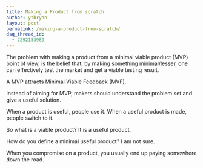 ```yaml
---
title: Making a Product from scratch
author: ytbryan
layout: post
permalink: /making-a-product-from-scratch/
dsq_thread_id:
  - 2292153989
---
```

The problem with making a product from a minimal viable product (MVP) point of view, is the belief that, by making something minimal/lesser, one can effectively test the market and get a viable testing result.

A MVP attracts Minimal Viable Feedback (MVF).

Instead of aiming for MVP, makers should understand the problem set and give a useful solution.

When a product is useful, people use it. When a useful product is made, people switch to it.

So what is a viable product? It is a useful product.

How do you define a minimal useful product? I am not sure.

When you compromise on a product, you usually end up paying somewhere down the road.